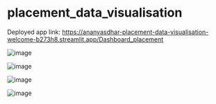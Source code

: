 # placement_data_visualisation

Deployed app link: https://ananyasdhar-placement-data-visualisation-welcome-b273h8.streamlit.app/Dashboard_placement


![image](https://user-images.githubusercontent.com/90474789/224714500-e89ded89-a63d-4951-89c3-ae3c802ec808.png)


![image](https://user-images.githubusercontent.com/90474789/224714417-578aadad-4d78-4653-8a0e-e43f41d4d171.png)


![image](https://user-images.githubusercontent.com/90474789/224714376-a0785fd8-dae6-4ac5-b869-45949775c531.png)


![image](https://user-images.githubusercontent.com/90474789/224714300-fa4bb3dc-e620-4dfe-9785-1e9543784254.png)
